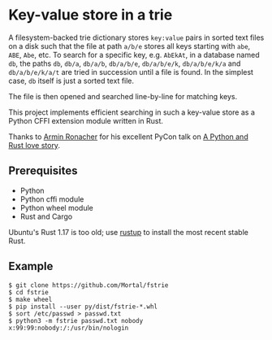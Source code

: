 Key-value store in a trie
=========================

A filesystem-backed trie dictionary stores `key:value` pairs
in sorted text files on a disk such that the file at path
`a/b/e` stores all keys starting with `abe`, `ABE`, `Abe`, etc.
To search for a specific key, e.g. `AbEkAt`, in a database named `db`, the paths
`db`, `db/a`, `db/a/b`, `db/a/b/e`, `db/a/b/e/k`, `db/a/b/e/k/a` and `db/a/b/e/k/a/t`
are tried in succession until a file is found.
In the simplest case, `db` itself is just a sorted text file.

The file is then opened and searched line-by-line for matching keys.

This project implements efficient searching in such a key-value store
as a Python CFFI extension module written in Rust.

Thanks to
[Armin Ronacher](https://github.com/mitsuhiko)
for his excellent PyCon talk on
[A Python and Rust love story](https://www.youtube.com/watch?v=zmtHaZG7pPc).

Prerequisites
-------------

* Python
* Python cffi module
* Python wheel module
* Rust and Cargo

Ubuntu's Rust 1.17 is too old; use [rustup](https://www.rustup.rs/)
to install the most recent stable Rust.

Example
-------

```
$ git clone https://github.com/Mortal/fstrie
$ cd fstrie
$ make wheel
$ pip install --user py/dist/fstrie-*.whl
$ sort /etc/passwd > passwd.txt
$ python3 -m fstrie passwd.txt nobody
x:99:99:nobody:/:/usr/bin/nologin
```
